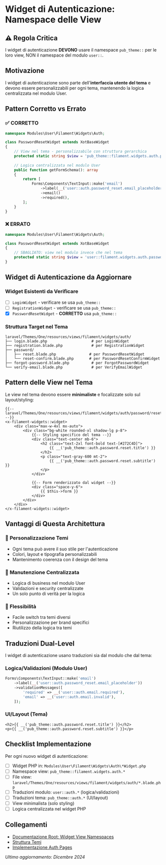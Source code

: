 # Widget di Autenticazione: Namespace delle View

## ⚠️ **Regola Critica**

I widget di autenticazione **DEVONO** usare il namespace `pub_theme::` per le loro view, NON il namespace del modulo `user::`.

## Motivazione

I widget di autenticazione sono parte dell'**interfaccia utente del tema** e devono essere personalizzabili per ogni tema, mantenendo la logica centralizzata nel modulo User.

## Pattern Corretto vs Errato

### ✅ **CORRETTO**
```php
namespace Modules\User\Filament\Widgets\Auth;

class PasswordResetWidget extends XotBaseWidget
{
    // View nel tema - personalizzabile con struttura gerarchica
    protected static string $view = 'pub_theme::filament.widgets.auth.password.reset';
    
    // Logica centralizzata nel modulo User
    public function getFormSchema(): array
    {
        return [
            Forms\Components\TextInput::make('email')
                ->label(__('user::auth.password_reset.email_placeholder'))
                ->email()
                ->required(),
        ];
    }
}
```

### ❌ **ERRATO**
```php
namespace Modules\User\Filament\Widgets\Auth;

class PasswordResetWidget extends XotBaseWidget
{
    // SBAGLIATO: view nel modulo invece che nel tema
    protected static string $view = 'user::filament.widgets.auth.password.reset';
}
```

## Widget di Autenticazione da Aggiornare

### Widget Esistenti da Verificare
- [ ] `LoginWidget` - verificare se usa `pub_theme::`
- [ ] `RegistrationWidget` - verificare se usa `pub_theme::`  
- [x] `PasswordResetWidget` - **CORRETTO** usa `pub_theme::`

### Struttura Target nel Tema
```
laravel/Themes/One/resources/views/filament/widgets/auth/
├── login.blade.php                    # per LoginWidget
├── registration.blade.php             # per RegistrationWidget  
├── password/
│   ├── reset.blade.php               # per PasswordResetWidget
│   └── reset-confirm.blade.php       # per PasswordResetConfirmWidget
├── forgot-password.blade.php          # per ForgotPasswordWidget
└── verify-email.blade.php             # per VerifyEmailWidget
```

## Pattern delle View nel Tema

Le view nel tema devono essere **minimaliste** e focalizzate solo sul layout/styling:

```blade
{{-- laravel/Themes/One/resources/views/filament/widgets/auth/password/reset.blade.php --}}
<x-filament-widgets::widget>
    <div class="max-w-4xl mx-auto">
        <div class="bg-white rounded-xl shadow-lg p-8">
            {{-- Styling specifico del tema --}}
            <div class="text-center mb-6">
                <h2 class="text-2xl font-bold text-[#272C4D]">
                    {{ __('pub_theme::auth.password.reset.title') }}
                </h2>
                <p class="text-gray-600 mt-2">
                    {{ __('pub_theme::auth.password.reset.subtitle') }}
                </p>
            </div>
            
            {{-- Form renderizzato dal widget --}}
            <div class="space-y-6">
                {{ $this->form }}
            </div>
        </div>
    </div>
</x-filament-widgets::widget>
```

## Vantaggi di Questa Architettura

### 🎨 **Personalizzazione Temi**
- Ogni tema può avere il suo stile per l'autenticazione
- Colori, layout e tipografia personalizzabili
- Mantenimento coerenza con il design del tema

### 🔧 **Manutenzione Centralizzata**
- Logica di business nel modulo User
- Validazioni e security centralizzate
- Un solo punto di verità per la logica

### 🔄 **Flessibilità**
- Facile switch tra temi diversi
- Personalizzazione per brand specifici
- Riutilizzo della logica tra temi

## Traduzioni Dual-Level

I widget di autenticazione usano traduzioni sia dal modulo che dal tema:

### Logica/Validazioni (Modulo User)
```php
Forms\Components\TextInput::make('email')
    ->label(__('user::auth.password_reset.email_placeholder'))
    ->validationMessages([
        'required' => __('user::auth.email.required'),
        'email' => __('user::auth.email.invalid'),
    ]);
```

### UI/Layout (Tema)
```blade
<h2>{{ __('pub_theme::auth.password.reset.title') }}</h2>
<p>{{ __('pub_theme::auth.password.reset.subtitle') }}</p>
```

## Checklist Implementazione

Per ogni nuovo widget di autenticazione:

- [ ] Widget PHP in: `Modules\User\Filament\Widgets\Auth\*Widget.php`
- [ ] Namespace view: `pub_theme::filament.widgets.auth.*`
- [ ] File view: `laravel/Themes/One/resources/views/filament/widgets/auth/*.blade.php`
- [ ] Traduzioni modulo: `user::auth.*` (logica/validazioni)
- [ ] Traduzioni tema: `pub_theme::auth.*` (UI/layout)
- [ ] View minimalista (solo styling)
- [ ] Logica centralizzata nel widget PHP

## Collegamenti
- [Documentazione Root: Widget View Namespaces](../../../docs/frontend/widget-view-namespaces.md)
- [Struttura Temi](../../../docs/tecnico/themes/theme-structure.md)
- [Implementazione Auth Pages](auth-pages-implementation.md)

*Ultimo aggiornamento: Dicembre 2024* 